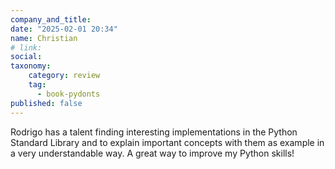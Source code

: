 ```yaml
---
company_and_title: 
date: "2025-02-01 20:34"
name: Christian
# link:
social: 
taxonomy:
    category: review
    tag:
      - book-pydonts
published: false
---
```


Rodrigo has a talent finding interesting implementations in the Python Standard Library and to explain important concepts with them as example in a very understandable way. A great way to improve my Python skills! 
